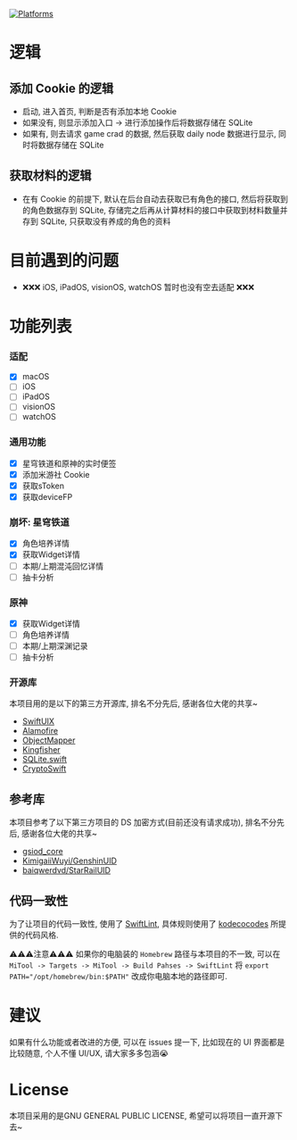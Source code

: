 [![Platforms](https://img.shields.io/badge/Platforms-macOS_iOS_iPadOS_watchOS_visionOS-yellowgreen?style=flat-square)](https://img.shields.io/badge/Platforms-macOS_iOS_tvOS_iPadOS_watchOS_visionOS-Green?style=flat-square)

# 逻辑

## 添加 Cookie 的逻辑
* 启动, 进入首页, 判断是否有添加本地 Cookie
* 如果没有, 则显示添加入口 -> 进行添加操作后将数据存储在 SQLite
* 如果有, 则去请求 game crad 的数据, 然后获取 daily node 数据进行显示, 同时将数据存储在 SQLite

## 获取材料的逻辑
* 在有 Cookie 的前提下, 默认在后台自动去获取已有角色的接口, 然后将获取到的角色数据存到 SQLite, 存储完之后再从计算材料的接口中获取到材料数量并存到 SQLite, 只获取没有养成的角色的资料

# 目前遇到的问题

- ❌❌❌ iOS, iPadOS, visionOS, watchOS 暂时也没有空去适配 ❌❌❌

# 功能列表

### 适配

- [x] macOS
- [ ] iOS
- [ ] iPadOS
- [ ] visionOS
- [ ] watchOS

### 通用功能
- [x] 星穹铁道和原神的实时便签
- [x] 添加米游社 Cookie
- [x] 获取sToken
- [x] 获取deviceFP

### 崩坏: 星穹铁道
- [x] 角色培养详情
- [x] 获取Widget详情
- [ ] 本期/上期混沌回忆详情
- [ ] 抽卡分析

### 原神
- [x] 获取Widget详情
- [ ] 角色培养详情
- [ ] 本期/上期深渊记录
- [ ] 抽卡分析

### 开源库
本项目用的是以下的第三方开源库, 排名不分先后, 感谢各位大佬的共享~

- [SwiftUIX](https://github.com/SwiftUIX/SwiftUIX)
- [Alamofire](https://github.com/Alamofire/Alamofire)
- [ObjectMapper](https://github.com/tristanhimmelman/ObjectMapper)
- [Kingfisher](https://github.com/onevcat/Kingfisher)
- [SQLite.swift](https://github.com/stephencelis/SQLite.swift)
- [CryptoSwift](https://github.com/krzyzanowskim/CryptoSwift)

## 参考库
本项目参考了以下第三方项目的 DS 加密方式(目前还没有请求成功), 排名不分先后, 感谢各位大佬的共享~

- [gsiod_core](https://github.com/Genshin-bots/gsuid_core)
- [KimigaiiWuyi/GenshinUID](https://github.com/KimigaiiWuyi/GenshinUID)
- [baiqwerdvd/StarRailUID](https://github.com/baiqwerdvd/StarRailUID)

## 代码一致性
为了让项目的代码一致性, 使用了 [SwiftLint](https://github.com/realm/SwiftLint), 具体规则使用了 [kodecocodes](https://github.com/kodecocodes/swift-style-guide/tree/main?tab=readme-ov-file#classes-and-structures) 所提供的代码风格.

⚠️⚠️⚠️注意⚠️⚠️⚠️
如果你的电脑装的 `Homebrew` 路径与本项目的不一致, 可以在 `MiTool -> Targets -> MiTool -> Build Pahses -> SwiftLint` 将 `export PATH="/opt/homebrew/bin:$PATH"` 改成你电脑本地的路径即可.

# 建议
如果有什么功能或者改进的方便, 可以在 issues 提一下, 比如现在的 UI 界面都是比较随意, 个人不懂 UI/UX, 请大家多多包涵😭

# License
本项目采用的是GNU GENERAL PUBLIC LICENSE, 希望可以将项目一直开源下去~
